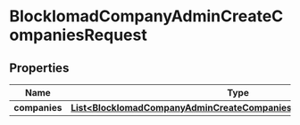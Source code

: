 

# BlockIomadCompanyAdminCreateCompaniesRequest


## Properties

| Name | Type | Description | Notes |
|------------ | ------------- | ------------- | -------------|
|**companies** | [**List&lt;BlockIomadCompanyAdminCreateCompaniesRequestCompaniesInner&gt;**](BlockIomadCompanyAdminCreateCompaniesRequestCompaniesInner.md) |  |  |




